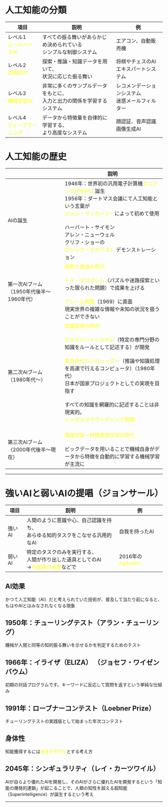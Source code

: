 # 人工知能の分類

| 項目                                             | 説明                                      | 例                           |
| ---------------------------------------------- | --------------------------------------- | --------------------------- |
| レベル1<br><font color="#ffff00">ルールベースAI</font>  | すべての振る舞いがあらかじめ決められている<br>シンプルな制御システム    | エアコン、自動販売機                  |
| レベル2<br><font color="#ffff00">古典的AI</font>     | 探索・推論・知識データを用いて、<br>状況に応じた振る舞い          | 将棋やチェスのAI<br>エキスパートシステム     |
| レベル3<br><font color="#ffff00">機械学習AI</font>    | 非常に多くのサンプルデータをもとに、<br>入力と出力の関係を学習するシステム | レコメンデーションシステム<br>迷惑メールフィルター |
| レベル4<br><font color="#ffff00">ディープラーニング</font> | データから特徴量を自律的に学習する、<br>より高度なシステム         | 顔認証、音声認識<br>画像生成AI          |
# 人工知能の歴史

|                           | 説明                                                                                                                                                                                                                                                                                                         |
| ------------------------- | ---------------------------------------------------------------------------------------------------------------------------------------------------------------------------------------------------------------------------------------------------------------------------------------------------------- |
| AIの誕生                     | 1946年：世界初の汎用電子計算機<font color="#ffff00">エニアック(ENIAC) </font>誕生<br>1956年：ダートマス会議にて人工知能という言葉が<br><font color="#ffff00">ジョン・マッカーシー</font>によって初めて使用<br><br>ハーバート・サイモン<br>アレン・ニューウェル<br>クリフ・ショーの<br><font color="#ffff00">ロジック・セオリスト</font> デモンストレーション                                                           |
| 第一次AIブーム（1950年代後半〜1960年代） | <font color="#ffff00">探索と推論の時代</font><br><br><font color="#ffff00">トイ・プロブレム</font>（パズルや迷路探索といった限られた問題）で成果を上げる<br><br><font color="#ffff00">フレーム問題</font>（1969）に直面<br>現実世界の複雑な情報や未知の状況を扱うことができない                                                                                                            |
| 第二次AIブーム（1980年代〜）         | <font color="#ffff00">知識表現の時代</font><br><br><font color="#ffff00">エキスパートシステム</font>（特定の専門分野の知識をルールとして記述する）が開発<br><br><font color="#ffff00">第五世代コンピューター</font>（推論や知識処理を高速で行えるコンピュータ）（1980年代）<br>日本が国家プロジェクトとしての実現を目指す<br><br>すべての知識を網羅的に記述することは非現実的。<br><font color="#ffff00">シンボルグラウンディング問題</font><br><br> |
| 第三次AIブーム（2000年代後半〜現在）     | <font color="#ffff00">機械学習・特徴表現学習の時代</font><br><br>ビックデータを用いることで機械自身がデータから特徴を自動的に学習する機械学習が主流に                                                                                                                                                                                                              |

---
# 強いAIと弱いAIの提唱（ジョンサール）

| 項目   | 説明                                                                            | 例                                          |
| ---- | ----------------------------------------------------------------------------- | ------------------------------------------ |
| 強いAI | 人間のように意識や心、自己認識を持ち、<br>あらゆる知的タスクをこなせる汎用的なAI                                   | 自我を持ったAI                                   |
| 弱いAI | 特定のタスクのみを実行する、<br>人間が作り出した道具としてのAI<br>→<font color="#ffff00">中国語の部屋</font>などで | 2016年の<font color="#ffff00">AlphaGo</font> |
## AI効果
かつて人工知能（AI）だと考えられていた技術が、普及して当たり前になると、もはやAIとはみなされなくなる現象
## 1950年：チューリングテスト（アラン・チューリング）
機械が人間と同等の知的振る舞いを示せるかを判定するためのテスト
## 1966年：イライザ（ELIZA） （ジョセフ・ワイゼンバウム）
初期の対話プログラムです。キーワードに反応して質問を返すという単純な仕組み
## 1991年：ローブナーコンテスト（Loebner Prize） 
 チューリングテストの実践版として始まった年次コンテスト
## 身体性
知能獲得するには<font color="#ffff00">身体が不可欠</font>とする考え方
## 2045年：シンギュラリティ（レイ・カーツワイル）
AIが自らより優れたAIを開発し、そのAIがさらに優れたAIを開発するという「知能の爆発的連鎖」が起こることで、人類の知性を超える超知能（Superintelligence）が誕生するという考え

---